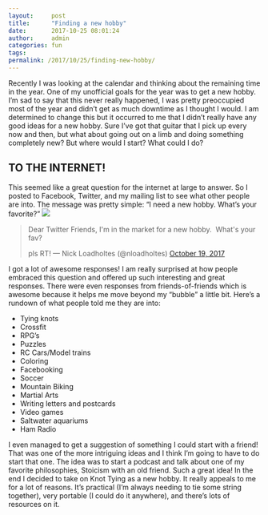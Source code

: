 ```yaml
---
layout:     post
title:      "Finding a new hobby"
date:       2017-10-25 08:01:24
author:     admin
categories: fun
tags:  
permalink: /2017/10/25/finding-new-hobby/
---
```

Recently I was looking at the calendar and thinking about the remaining time in the year. One of my unofficial goals for the year was to get a new hobby. I’m sad to say that this never really happened, I was pretty preoccupied most of the year and didn’t get as much downtime as I thought I would. I am determined to change this but it occurred to me that I didn’t really have any good ideas for a new hobby. Sure I’ve got that guitar that I pick up every now and then, but what about going out on a limb and doing something completely new? But where would I start? What could I do?

## TO THE INTERNET!

This seemed like a great question for the internet at large to answer. So I posted to Facebook, Twitter, and my mailing list to see what other people are into. The message was pretty simple: “I need a new hobby. What’s your favorite?” ![](https://ironboundsoftware.com/blog-imgs/uploads/2017/10/Screenshot-2017-10-25-at-7.52.27-AM-420x291.png)  

> Dear Twitter Friends, I'm in the market for a new hobby.  What's your fav?
> 
> pls RT! — Nick Loadholtes (@nloadholtes) [October 19, 2017](https://twitter.com/nloadholtes/status/921127074567479297?ref_src=twsrc%5Etfw)

I got a lot of awesome responses! I am really surprised at how people embraced this question and offered up such interesting and great responses. There were even responses from friends-of-friends which is awesome because it helps me move beyond my “bubble” a little bit. Here’s a rundown of what people told me they are into:

  * Tying knots
  * Crossfit
  * RPG’s
  * Puzzles
  * RC Cars/Model trains
  * Coloring
  * Facebooking
  * Soccer
  * Mountain Biking
  * Martial Arts
  * Writing letters and postcards
  * Video games
  * Saltwater aquariums
  * Ham Radio

I even managed to get a suggestion of something I could start with a friend! That was one of the more intriguing ideas and I think I’m going to have to do start that one. The idea was to start a podcast and talk about one of my favorite philosophies, Stoicism with an old friend. Such a great idea! In the end I decided to take on Knot Tying as a new hobby. It really appeals to me for a lot of reasons. It’s practical (I’m always needing to tie some string together), very portable (I could do it anywhere), and there’s lots of resources on it. 
